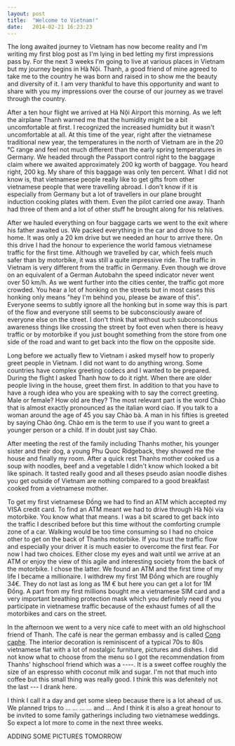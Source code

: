 ```yaml
---
layout: post
title:  "Welcome to Vietnam!"
date:   2014-02-21 16:23:23
---
```


The long awaited journey to Vietnam has now become reality and I'm writing my first blog post as I'm lying in bed letting my first impressions pass by. For the next 3 weeks I'm going to live at various places in Vietnam but my journey begins in Hà Nội. Thanh, a good friend of mine agreed to take me to the country he was born and raised in to show me the beauty and diversity of it. I am very thankful to have this opportunity and want to share with you my impressions over the course of our journey as we travel through the country.

After a ten hour flight we arrived at Hà Nội Airport this morning. As we left the airplane Thanh warned me that the humidity might be a bit uncomfortable at first. I recognized the increased humidity but it wasn't uncomfortable at all. At this time of the year, right after the vietnamese traditional new year, the temperatures in the north of Vietnam are in the 20 °C range and feel not much different than the early spring temperatures in Germany.
We headed through the Passport control right to the baggage claim where we awaited approximately 200 kg worth of baggage. You heard right, 200 kg. My share of this baggage was only ten percent. What I did not know is, that vietnamese people really like to get gifts from other vietnamese people that were travelling abroad. I don't know if it is especially from Germany but a lot of travellers in our plane brought induction cooking plates with them. Even the pilot carried one away. Thanh had three of them and a lot of other stuff he brought along for his relatives.

After we hauled everything on four baggage carts we went to the exit where his father awaited us. We packed everything in the car and drove to his home. It was only a 20 km drive but we needed an hour to arrive there. On this drive I had the honour to experience the world famous vietnamese traffic for the first time. Although we travelled by car, which feels much safer than by motorbike, it was still a quite impressive ride. The traffic in Vietnam is very different from the traffic in Germany. Even though we drove on an equivalent of a German Autobahn the speed indicator never went over 50 km/h. As we went further into the cities center, the traffic got more crowded. You hear a lot of honking on the streets but in most cases this honking only means "hey I'm behind you, please be aware of this". Everyone seems to subtly ignore all the honking but in some way this is part of the flow and everyone still seems to be subconsciously aware of everyone else on the street. I don't think that without such subconscious awareness things like crossing the street by foot even when there is heavy traffic or by motorbike if you just bought something from the store from one side of the road and want to get back into the flow on the opposite side.

Long before we actually flew to Vietnam i asked myself how to properly greet people in Vietnam. I did not want to do anything wrong. Some countries have complex greeting codecs and I wanted to be prepared. During the flight I asked Thanh how to do it right. When there are older people living in the house, greet them first. In addition to that you have to have a rough idea who you are speaking with to say the correct greeting. Male or female? How old are they? The most relevant part is the word Chào that is almost exactly pronounced as the italian word ciao. If you talk to a woman around the age of 45 you say Chào bà. A man in his fifties is greeted by saying Chào ông. Chào em is the term to use if you want to greet a younger person or a child. If in doubt just say Chào.

After meeting the rest of the family including Thanhs mother, his younger sister and their dog, a young Phu Quoc Ridgeback, they showed me the house and finally my room. After a quick rest Thanhs mother cooked us a soup with noodles, beef and a vegetable I didn't know which looked a bit like spinach. It tasted really good and all theses pseudo asian noodle dishes you get outside of Vietnam are nothing compared to a good breakfast cooked from a vietnamese mother.

To get my first vietnamese Đồng we had to find an ATM which accepted my VISA credit card. To find an ATM meant we had to drive through Hà Nội via motorbike. You know what that means. I was a bit scared to get back into the traffic I described before but this time without the comforting crumple zone of a car. Walking would be too time consuming so I had no choice other to get on the back of Thanhs motorbike. If you trust the traffic flow and especially your driver it is much easier to overcome the first fear. For now I had two choices. Either close my eyes and wait until we arrive at an ATM or enjoy the view of this agile and interesting society from the back of the motorbike. I chose the latter. We found an ATM and the first time of my life I became a millionaire. I withdrew my first 1M Đồng which are roughly 34€. They do not last as long as 1M € but here you can get a lot for 1M Đồng. A part from my first millions bought me a vietnamese SIM card and a very important breathing protection mask which you definitely need if you participate in vietnamese traffic because of the exhaust fumes of all the motorbikes and cars on the street.

In the afternoon we went to a very nice café to meet with an old highschool friend of Thanh. The café is near the german embassy and is called [Cong caphe](http://congcaphe.com/). The interior decoration is reminiscent of a typical 70s to 80s vietnamese flat with a lot of nostalgic furniture, pictures and dishes.
I did not know what to choose from the menu so I got the recommendation from Thanhs' highschool friend which was a ----. It is a sweet coffee roughly the size of an espresso whith coconut milk and sugar. I'm not that much into coffee but this small thing was really good. I think this was defenitely not the last --- I drank here.

I think I call it a day and get some sleep because there is a lot ahead of us. We planned trips to ... ... ... ... and ... And I think it is also a great honour to be invited to some family gatherings including two vietnamese weddings. So expect a lot more to come in the next three weeks.

ADDING SOME PICTURES TOMORROW